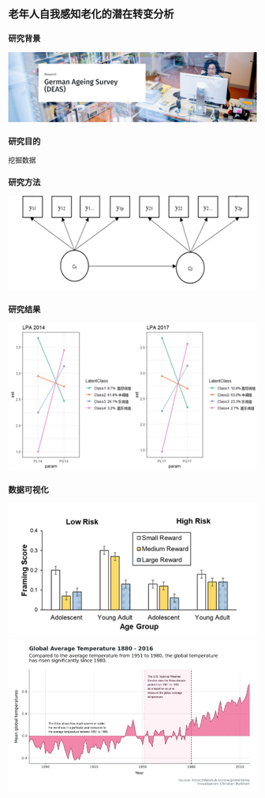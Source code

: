## 老年人自我感知老化的潜在转变分析

### 研究背景
![](picture/german.png)

### 研究目的
挖掘数据

### 研究方法
![拟合指数](picture/model.png)

### 研究结果
![拟合指数](picture/cat.png)




### 数据可视化
![拟合指数](picture/vis1.png)
![拟合指数](picture/vis2.png)
